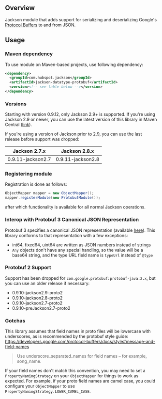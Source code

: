 ## Overview

Jackson module that adds support for serializing and deserializing Google's 
[Protocol Buffers](https://code.google.com/p/protobuf/) to and from JSON.

## Usage

### Maven dependency

To use module on Maven-based projects, use following dependency:

```xml
<dependency>
  <groupId>com.hubspot.jackson</groupId>
  <artifactId>jackson-datatype-protobuf</artifactId>
  <version><!-- see table below --></version>
</dependency>
```

### Versions

Starting with version 0.9.12, only Jackson 2.9+ is supported. If you're using Jackson 2.9 or newer, you can use the latest version of this library in Maven Central ([link](https://search.maven.org/artifact/com.hubspot.jackson/jackson-datatype-protobuf)).

If you're using a version of Jackson prior to 2.9, you can use the last release before support was dropped:

| Jackson 2.7.x | Jackson 2.8.x |
| ------------- | ------------- |
| 0.9.11-jackson2.7 | 0.9.11-jackson2.8 

### Registering module

Registration is done as follows:

```java
ObjectMapper mapper = new ObjectMapper();
mapper.registerModule(new ProtobufModule());
```

after which functionality is available for all normal Jackson operations.

### Interop with Protobuf 3 Canonical JSON Representation

Protobuf 3 specifies a canonical JSON representation (available [here](https://developers.google.com/protocol-buffers/docs/proto3#json)). This library conforms to that representation with a few exceptions:
- int64, fixed64, uint64 are written as JSON numbers instead of strings
- `Any` objects don't have any special handling, so the value will be a base64 string, and the type URL field name is `typeUrl` instead of `@type`

### Protobuf 2 Support

Support has been dropped for `com.google.protobuf:protobuf-java:2.x`, but you can use an older release if necessary:
- 0.9.10-jackson2.9-proto2
- 0.9.10-jackson2.8-proto2
- 0.9.10-jackson2.7-proto2
- 0.9.10-preJackson2.7-proto2

### Gotchas

This library assumes that field names in proto files will be lowercase with underscores, as is recommended by the protobuf style guide: https://developers.google.com/protocol-buffers/docs/style#message-and-field-names
> Use underscore_separated_names for field names – for example, song_name.

If your field names don't match this convention, you may need to set a `PropertyNamingStrategy` on your `ObjectMapper` for things to work as expected. For example, if your proto field names are camel case, you could configure your `ObjectMapper` to use `PropertyNamingStrategy.LOWER_CAMEL_CASE`.
